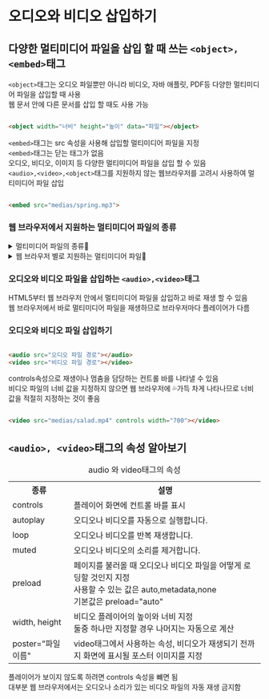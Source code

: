 # 오디오와 비디오 삽입하기

## 다양한 멀티미디어 파일을 삽입 할 때 쓰는 ```<object>, <embed>```태그

```<object>```태그는 오디오 파일뿐만 아니라 비디오, 자바 애플릿, PDF등 다양한 멀티미디어 파일을 삽입할 때 사용<br>
웹 문서 안에 다른 문서를 삽입 할 때도 사용 가능

```html

<object width="너비" height="높이" data="파일"></object>
```

```<embed>```태그는 src 속성을 사용해 삽입할 멀티미디어 파일을 지정<br>
```<embed>```태그는 닫는 태그가 없음<br>
오디오, 비디오, 이미지 등 다양한 멀티미디어 파일을 삽입 할 수 있음 <br>
```<audio>,<video>,<object>```태그를 지원하지 않는 웹브라우저를 고려시 사용하여 멀티미디어 파일 삽입<br>

```html

<embed src="medias/spring.mp3">
```

### 웹 브라우저에서 지원하는 멀티미디어 파일의 종류

<details>
<summary>멀티미디어 파일의 종류🎦</summary>

<table>
    <tr>
        <th>종류</th>
        <th>확장자</th>
        <th>설명</th>
    </tr>
    <tr>
        <td rowspan="2">비디오</td>
        <td>mp4</td>
        <td>많이 사용되는 비디오 형식으로, 라이선스가 있지만 웹에서는 무료로 사용할 수 있음</td>
    </tr>
    <tr>
        <td>webm</td></td>
        <td>화질이 우수하고 무료라서 mp4와 함께 많이 사용</td>
    </tr>
    <tr>
        <td rowspan="2">오디오</td>
        <td>mp3</td>
        <td>대부분의 음원에서 사용하는 형식, 무료</td>
    </tr>
    <tr>
        <td>mp4,<br>m4a</td>
        <td>mp3의 문제점을 개선한 AAC코덱을 사용한 파일 형식<br>확장자는 mp4뿐만 아니라 m4a를 사용하기도 함</td>
    </tr>
</table>
</details>

<details>
<summary>웹 브라우저 별로 지원하는 멀티미디어 파일💬</summary>

<table>
    <tr>
        <th rowspan="2">웹 브라우저</th>
        <th>오디오</th>
        <th colspan="2">비디오</th>
    </tr>
    <tr>
        <th>mp3</th>
        <th>mp4</th>
        <th>webm</th>
    </tr>
    <tr>
        <td>인터넷 익스플로러</td>
        <td>✅</td>
        <td>✅</td>
        <td>🚫</td>
    </tr>
    <tr>
        <td>크롬</td>
        <td>✅</td>
        <td>✅</td>
        <td>✅</td>
    </tr>
    <tr>
        <td>파이어폭스</td>
        <td>✅</td>
        <td>✅</td>
        <td>✅</td>
    </tr>
    <tr>
        <td>사파리</td>
        <td>✅</td>
        <td>✅</td>
        <td>🚫</td>
    </tr>
    <tr>
        <td>오페라</td>
        <td>✅</td>
        <td>✅</td>
        <td>✅</td>
    </tr>
    <tr>
        <td>IOS사파리 </td>
        <td>✅</td>
        <td>✅</td>
        <td>🚫</td>
    </tr>
    <tr>
        <td>안드로이드 브라우저 </td>
        <td>✅</td>
        <td>✅</td>
        <td>🚫</td>
    </tr>
</table>
</details>

### 오디오와 비디오 파일을 삽입하는 ```<audio>,<video>```태그

HTML5부터 웹 브라우저 안에서 멀티미디어 파일을 삽입하고 바로 재생 할 수 있음<br>
웹 브라우저에서 바로 멀티미디어 파일을 재생하므로 브라우저마다 플레이어가 다름<br>

### 오디오와 비디오 파일 삽입하기

```html

<audio src="오디오 파일 경로"></audio>
<video src="비디오 파일 경로"></video>
```

controls속성으로 재생이나 멈춤을 담당하는 컨트롤 바를 나타낼 수 있음<br>
비디오 파일의 너비 값을 지정하지 않으면 웹 브라우저에 💦가득 차게 나타나므로 너비 값을 적절히 지정하는 것이 좋음<br>

```html

<video src="medias/salad.mp4" controls width="700"></video> 
```

## ```<audio>, <video>```태그의 속성 알아보기

<table>
<caption>audio 와 video태그의 속성</caption>
<tr>
    <th>종류</th>
    <th>설명</th>
</tr>
<tr>
    <td>controls</td>
    <td>플레이어 화면에 컨트롤 바를 표시</td>
</tr>
<tr>
    <td>autoplay</td>
    <td>오디오나 비디오를 자동으로 실행합니다.</td>
</tr>
<tr>
    <td>loop</td>
    <td>오디오나 비디오를 반복 재생합니다.</td>
</tr>
<tr>
    <td>muted</td>
    <td>오디오나 비디오의 소리를 제거합니다.</td>
</tr>
<tr>
    <td>preload</td>
    <td>페이지를 불러올 때 오디오나 비디오 파일을 어떻게 로딩할 것인지 지정<br>
        사용할 수 있는 값은 auto,metadata,none<br>
        기본값은 preload="auto"</td>
</tr>
<tr>
    <td>width, height</td>
    <td>비디오 플레이어의 높이와 너비 지정<br>
        둘중 하나만 지정할 경우 나머지는 자동으로 계산</td>
</tr>
<tr>
    <td>poster="파일 이름"</td>
    <td>video태그에서 사용하는 속성, 비디오가 재생되기 전까지 화면에 표시될 포스터 이미지를 지정</td>
</tr>
</table>
플레이어가 보이지 않도록 하려면 controls 속성을 뺴면 됨<br>
대부분 웹 브라우저에서는 오디오나 소리가 있는 비디오 파일의 자동 재생 금지함